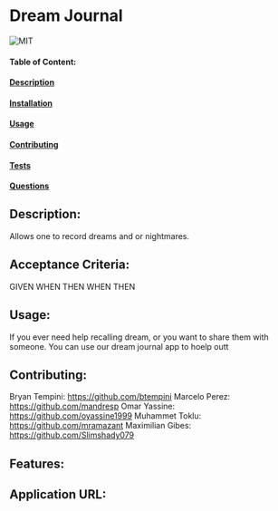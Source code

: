 # Dream Journal

![MIT](https://img.shields.io/badge/License-MIT-blue)

#### Table of Content:

#### [Description](#description)

#### [Installation](#installation)

#### [Usage](#usage)

#### [Contributing](#contributing)

#### [Tests](#tests)

#### [Questions](#questions)

## Description:

Allows one to record dreams and or nightmares.

## Acceptance Criteria:

GIVEN
WHEN
THEN
WHEN
THEN

## Usage:

If you ever need help recalling dream, or you want to share them with someone. You can use our dream journal app to hoelp outt

## Contributing:

Bryan Tempini: https://github.com/btempini
Marcelo Perez: https://github.com/mandresp
Omar Yassine: https://github.com/oyassine1999
Muhammet Toklu: https://github.com/mramazant
Maximilian Gibes: https://github.com/Slimshady079

## Features:

## Application URL:
